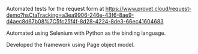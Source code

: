 Automated tests for the request form at https://www.provet.cloud/request-demo?hsCtaTracking=a3ea9906-246e-43f6-8ae9-d4aec8d67b08%7C5fc25f4f-8d28-4224-8de3-66ec41604683

Automated using Selenium with Python as the binding language.

Developed the framework using Page object model.
